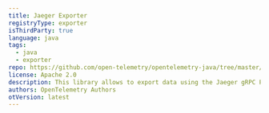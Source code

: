 ```yaml
---
title: Jaeger Exporter
registryType: exporter
isThirdParty: true
language: java
tags:
  - java
  - exporter
repo: https://github.com/open-telemetry/opentelemetry-java/tree/master/exporters/jaeger
license: Apache 2.0
description: This library allows to export data using the Jaeger gRPC Protocol.
authors: OpenTelemetry Authors
otVersion: latest
---
```

